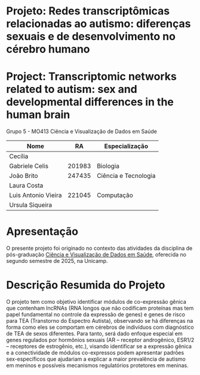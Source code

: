 # Projeto: Redes transcriptômicas relacionadas ao autismo: diferenças sexuais e de desenvolvimento no cérebro humano
# Project: Transcriptomic networks related to autism: sex and developmental differences in the human brain

Grupo 5 - MO413 Ciência e Visualização de Dados em Saúde

| Nome  | RA     | Especialização |
|-------|--------|----------------|
| Cecília | |              |
| Gabriele Celis | 201983 | Biologia |
| João Brito | 247435 | Ciência e Tecnologia |
| Laura Costa |  |                |
| Luis Antonio Vieira | 221045 | Computação |
| Ursula Siqueira |  |                |

# Apresentação

O presente projeto foi originado no contexto das atividades da disciplina de pós-graduação [Ciência e Visualização de Dados em Saúde](https://github.com/datasci4health), oferecida no segundo semestre de 2025, na Unicamp.

# Descrição Resumida do Projeto

O projeto tem como objetivo identificar módulos de co-expressão gênica que contenham lncRNAs (RNA longos que não codificam proteínas mas tem papel fundamental no controle da expressão de genes) e genes de risco para TEA (Transtorno do Espectro Autista), observando se há diferenças na forma como eles se comportam em cérebros de indivíduos com diagnóstico de TEA de sexos diferentes. Para tanto, será dado enfoque especial em genes regulados por hormônios sexuais (AR – receptor androgênico, ESR1/2 – receptores de estrogênio, etc.), visando identificar se a expressão gênica e a conectividade de módulos co-expressos podem apresentar padrões sex-específicos que ajudariam a explicar a maior prevalência de autismo em meninos e possíveis mecanismos regulatórios protetores em meninas.
